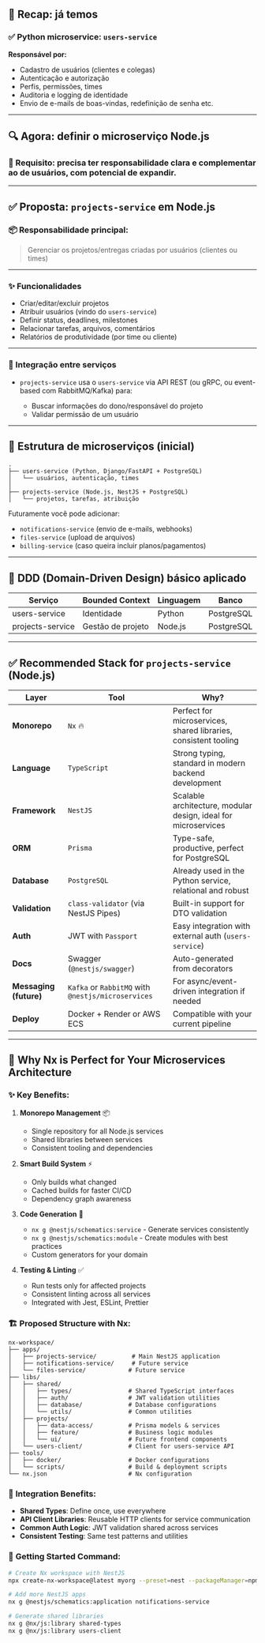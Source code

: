 ## 🧠 Recap: já temos

### ✅ Python microservice: `users-service`

**Responsável por:**

- Cadastro de usuários (clientes e colegas)
- Autenticação e autorização
- Perfis, permissões, times
- Auditoria e logging de identidade
- Envio de e-mails de boas-vindas, redefinição de senha etc.

---

## 🔍 Agora: definir o microserviço Node.js

### 🎯 Requisito: precisa ter responsabilidade clara e **complementar ao de usuários**, com potencial de expandir.

---

## ✅ Proposta: `projects-service` em Node.js

### 📦 Responsabilidade principal:

> Gerenciar os projetos/entregas criadas por usuários (clientes ou times)

---

### ✨ Funcionalidades

- Criar/editar/excluir projetos
- Atribuir usuários (vindo do `users-service`)
- Definir status, deadlines, milestones
- Relacionar tarefas, arquivos, comentários
- Relatórios de produtividade (por time ou cliente)

---

### 🔗 Integração entre serviços

- `projects-service` usa o `users-service` via API REST (ou gRPC, ou event-based com RabbitMQ/Kafka) para:

  - Buscar informações do dono/responsável do projeto
  - Validar permissão de um usuário

---

## 🧩 Estrutura de microserviços (inicial)

```
.
├── users-service (Python, Django/FastAPI + PostgreSQL)
│   └── usuários, autenticação, times
│
├── projects-service (Node.js, NestJS + PostgreSQL)
│   └── projetos, tarefas, atribuição
```

Futuramente você pode adicionar:

- `notifications-service` (envio de e-mails, webhooks)
- `files-service` (upload de arquivos)
- `billing-service` (caso queira incluir planos/pagamentos)

---

## 📘 DDD (Domain-Driven Design) básico aplicado

| Serviço          | Bounded Context   | Linguagem | Banco      |
| ---------------- | ----------------- | --------- | ---------- |
| users-service    | Identidade        | Python    | PostgreSQL |
| projects-service | Gestão de projeto | Node.js   | PostgreSQL |

---

## ✅ Recommended Stack for `projects-service` (Node.js)

| Layer                  | Tool                                               | Why?                                                           |
| ---------------------- | -------------------------------------------------- | -------------------------------------------------------------- |
| **Monorepo**           | `Nx` 🔥                                            | Perfect for microservices, shared libraries, consistent tooling |
| **Language**           | `TypeScript`                                       | Strong typing, standard in modern backend development          |
| **Framework**          | `NestJS`                                           | Scalable architecture, modular design, ideal for microservices |
| **ORM**                | `Prisma`                                           | Type-safe, productive, perfect for PostgreSQL                  |
| **Database**           | `PostgreSQL`                                       | Already used in the Python service, relational and robust      |
| **Validation**         | `class-validator` (via NestJS Pipes)               | Built-in support for DTO validation                            |
| **Auth**               | JWT with `Passport`                                | Easy integration with external auth (`users-service`)          |
| **Docs**               | Swagger (`@nestjs/swagger`)                        | Auto-generated from decorators                                 |
| **Messaging (future)** | `Kafka` or `RabbitMQ` with `@nestjs/microservices` | For async/event-driven integration if needed                   |
| **Deploy**             | Docker + Render or AWS ECS                         | Compatible with your current pipeline                          |

---

## 🚀 Why Nx is Perfect for Your Microservices Architecture

### ✨ **Key Benefits:**

1. **Monorepo Management** 📦
   - Single repository for all Node.js services
   - Shared libraries between services
   - Consistent tooling and dependencies

2. **Smart Build System** ⚡
   - Only builds what changed
   - Cached builds for faster CI/CD
   - Dependency graph awareness

3. **Code Generation** 🔧
   - `nx g @nestjs/schematics:service` - Generate services consistently
   - `nx g @nestjs/schematics:module` - Create modules with best practices
   - Custom generators for your domain

4. **Testing & Linting** ✅
   - Run tests only for affected projects
   - Consistent linting across all services
   - Integrated with Jest, ESLint, Prettier

### 🏗️ **Proposed Structure with Nx:**

```
nx-workspace/
├── apps/
│   ├── projects-service/          # Main NestJS application
│   ├── notifications-service/     # Future service
│   └── files-service/            # Future service
├── libs/
│   ├── shared/
│   │   ├── types/                # Shared TypeScript interfaces
│   │   ├── auth/                 # JWT validation utilities
│   │   ├── database/             # Database configurations
│   │   └── utils/                # Common utilities
│   ├── projects/
│   │   ├── data-access/          # Prisma models & services
│   │   ├── feature/              # Business logic modules
│   │   └── ui/                   # Future frontend components
│   └── users-client/             # Client for users-service API
├── tools/
│   ├── docker/                   # Docker configurations
│   └── scripts/                  # Build & deployment scripts
└── nx.json                       # Nx configuration
```

### 🔗 **Integration Benefits:**

- **Shared Types**: Define once, use everywhere
- **API Client Libraries**: Reusable HTTP clients for service communication
- **Common Auth Logic**: JWT validation shared across services
- **Consistent Testing**: Same test patterns and utilities

### 🎯 **Getting Started Command:**

```bash
# Create Nx workspace with NestJS
npx create-nx-workspace@latest myorg --preset=nest --packageManager=npm

# Add more NestJS apps
nx g @nestjs/schematics:application notifications-service

# Generate shared libraries
nx g @nx/js:library shared-types
nx g @nx/js:library users-client
```
